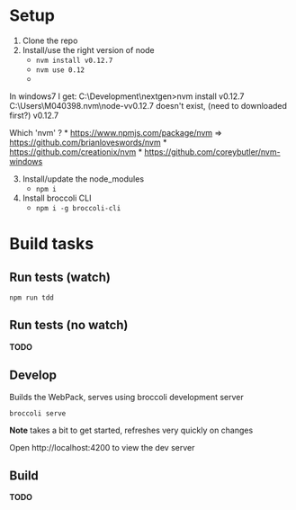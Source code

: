 # Setup

1. Clone the repo
2. Install/use the right version of node
    * `nvm install v0.12.7`
    * `nvm use 0.12`
    * 
In windows7 I get: C:\Development\nextgen>nvm install v0.12.7
C:\Users\M040398\.nvm\node-vv0.12.7 doesn't exist, (need to downloaded first?) v0.12.7

Which 'nvm' ?
    * https://www.npmjs.com/package/nvm => https://github.com/brianloveswords/nvm
    * https://github.com/creationix/nvm
    * https://github.com/coreybutler/nvm-windows
    
3. Install/update the node_modules
    * `npm i`
4. Install broccoli CLI
    * `npm i -g broccoli-cli`

# Build tasks

## Run tests (watch)

`npm run tdd`

## Run tests (no watch)

**TODO**

## Develop

Builds the WebPack, serves using broccoli development server

`broccoli serve`

**Note** takes a bit to get started, refreshes very quickly on changes

Open http://localhost:4200 to view the dev server

## Build

**TODO**
